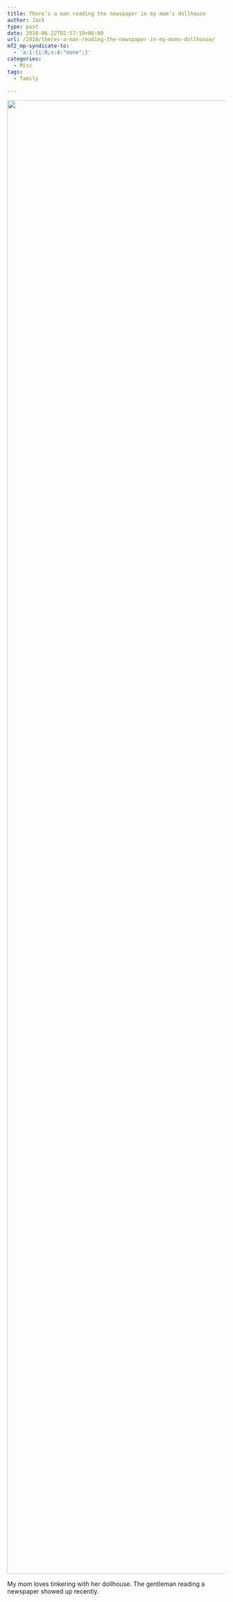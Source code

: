 ```yaml
---
title: There’s a man reading the newspaper in my mom’s dollhouse
author: Jack
type: post
date: 2018-06-22T02:57:19+00:00
url: /2018/theres-a-man-reading-the-newspaper-in-my-moms-dollhouse/
mf2_mp-syndicate-to:
  - 'a:1:{i:0;s:4:"none";}'
categories:
  - Misc
tags:
  - family

---
```

<img class="alignnone size-full wp-image-1370" src="https://jack.baty.net/wp-content/uploads/2018/06/2018-06-21-dollhouse.jpg" alt="" width="2907" height="3390" srcset="https://jack.baty.net/wp-content/uploads/2018/06/2018-06-21-dollhouse.jpg 2907w, https://jack.baty.net/wp-content/uploads/2018/06/2018-06-21-dollhouse-257x300.jpg 257w, https://jack.baty.net/wp-content/uploads/2018/06/2018-06-21-dollhouse-768x896.jpg 768w, https://jack.baty.net/wp-content/uploads/2018/06/2018-06-21-dollhouse-878x1024.jpg 878w, https://jack.baty.net/wp-content/uploads/2018/06/2018-06-21-dollhouse-600x700.jpg 600w" sizes="(max-width: 2907px) 100vw, 2907px" />

My mom loves tinkering with her dollhouse. The gentleman reading a newspaper showed up recently.